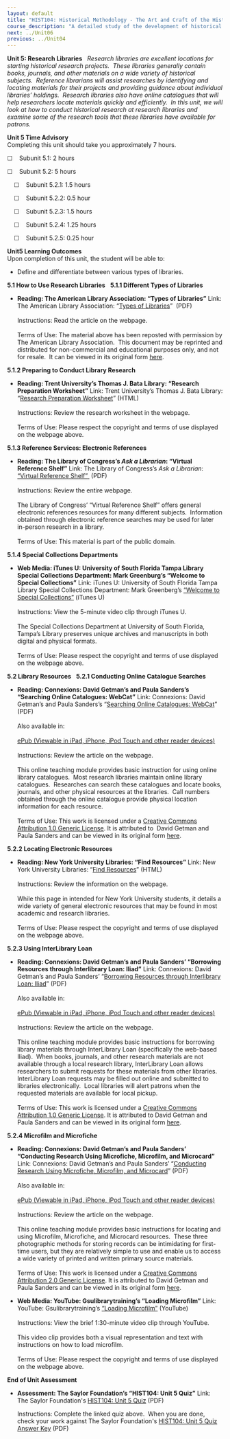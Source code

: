 ```yaml
---
layout: default
title: "HIST104: Historical Methodology - The Art and Craft of the Historian"
course_description: "A detailed study of the development of historical study as a distinct pursuit, focusing on historical research methods and the latest resources available to historians."
next: ../Unit06
previous: ../Unit04
---
```

**Unit 5: Research Libraries** <span id="5"></span> 
*<span>Research libraries are excellent locations for starting
historical research projects.  These libraries generally contain books,
journals, and other materials on a wide variety of historical subjects. 
Reference librarians will assist researches by identifying and locating
materials for their projects and providing guidance about individual
libraries’ holdings.  Research libraries also have online catalogues
that will help researchers locate materials quickly and efficiently.  In
this unit, we will look at how to conduct historical research at
research libraries and examine some of the research tools that these
libraries have available for patrons. </span>*

**Unit 5 Time Advisory**  
Completing this unit should take you approximately 7 hours.  
  
 ☐    Subunit 5.1: 2 hours  
  
 ☐    Subunit 5.2: 5 hours  
  
     ☐    Subunit 5.2.1: 1.5 hours  
  
     ☐    Subunit 5.2.2: 0.5 hour  
  
     ☐    Subunit 5.2.3: 1.5 hours  
  
     ☐    Subunit 5.2.4: 1.25 hours  
  
     ☐    Subunit 5.2.5: 0.25 hour

**Unit5 Learning Outcomes**  
Upon completion of this unit, the student will be able to:
-   Define and differentiate between various types of libraries.

**5.1 How to Use Research Libraries** <span id="5.1"></span> 
**5.1.1 Different Types of Libraries** <span id="5.1.1"></span> 
-   **Reading: The American Library Association: “Types of Libraries”**
    <span>Link: The American Library Association: “</span>[<span>Types
    of
    Libraries</span>](https://resources.saylor.org/wwwresources/archived/site/wp-content/uploads/2011/08/HIST104-5.1.1.pdf)<span>”  (PDF)</span>  
        
     <span>Instructions: Read the article on the webpage.</span>  
        
     <span>Terms of Use:</span> The material above has been reposted
    with permission by The American Library Association.  This document
    may be reprinted and distributed for non-commercial and educational
    purposes only, and not for resale.  It can be viewed in its original
    form
    [here](http://www.ala.org/ala/educationcareers/careers/librarycareerssite/typesoflibraries.cfm).

**5.1.2 Preparing to Conduct Library Research** <span
id="5.1.2"></span> 
-   **Reading: Trent University’s Thomas J. Bata Library: “Research
    Preparation Worksheet”**
    <span>Link: Trent University’s Thomas J. Bata Library:
    “</span>[<span>Research Preparation
    Worksheet</span>](http://www.trentu.ca/library/help/preparation.htm)<span>”
    (HTML)</span>  
        
     <span>Instructions: Review the research worksheet in the
    webpage.</span>  
        
     <span>Terms of Use: Please respect the copyright and terms of use
    displayed on the webpage above.</span>

**5.1.3 Reference Services: Electronic References** <span
id="5.1.3"></span> 
-   **Reading: The Library of Congress’s *Ask a Librarian*: “Virtual
    Reference Shelf”**
    <span>Link: The Library of Congress’s *Ask a Librarian*:
    </span>[<span>“Virtual Reference
    Shelf”</span> ](https://resources.saylor.org/wwwresources/archived/site/wp-content/uploads/2011/08/HIST104-5.1.3-Virtual-Reference-Shelf.pdf) (PDF)  
        
     <span>Instructions: Review the entire webpage.</span>  
        
     <span>The Library of Congress’ “Virtual Reference Shelf” offers
    general electronic references resources for many different
    subjects.  Information obtained through electronic reference
    searches may be used for later in-person research in a library. 
    </span>  
        
     <span>Terms of Use: This material is part of the public
    domain. </span>

**5.1.4 Special Collections Departments** <span id="5.1.4"></span> 
-   **Web Media: iTunes U: University of South Florida Tampa Library
    Special Collections Department: Mark Greenburg’s “Welcome to Special
    Collections”**
    <span>Link: iTunes U: University of South Florida Tampa Library
    Special Collections Department: Mark Greenberg’s
    </span>[<span>“Welcome to Special
    Collections”</span>](http://deimos3.apple.com/WebObjects/Core.woa/Browse/usf.edu.1464226883.01464226890.1621646319?i=1267945880)<span> (iTunes
    U)</span>  
        
     <span>Instructions: View the 5-minute video clip through iTunes
    U.</span>  
        
     <span>The Special Collections Department at University of South
    Florida, Tampa’s Library preserves unique archives and manuscripts
    in both digital and physical formats.</span>  
        
     <span>Terms of Use: Please respect the copyright and terms of use
    displayed on the webpage above.</span>

**5.2 Library Resources** <span id="5.2"></span> 
**5.2.1 Conducting Online Catalogue Searches** <span id="5.2.1"></span> 
-   **Reading: Connexions: David Getman’s and Paula Sanders’s “Searching
    Online Catalogues: WebCat”**
    <span>Link: Connexions: David Getman’s and Paula Sanders’s
    “</span>[<span>Searching Online Catalogues:
    WebCat</span>](https://resources.saylor.org/wwwresources/archived/site/wp-content/uploads/2011/08/HIST104-5.2.1-.pdf)<span>”
    (PDF)</span>  
        
     Also available in:  
        
     [ePub (Viewable in iPad, iPhone, iPod Touch and other reader
    devices)](http://cnx.org/content/m12527/1.5/?format=epub "ePub (Viewable in iPad, iPhone, iPod Touch and other reader devices)")  
        
     <span>Instructions: Review the article on the webpage.</span>  
        
     <span>This online teaching module provides basic instruction for
    using online library catalogues.  Most research libraries maintain
    online library catalogues.  Researches can search these catalogues
    and locate books, journals, and other physical resources at the
    libraries.  Call numbers obtained through the online catalogue
    provide physical location information for each resource.</span>  
        
     <span>Terms of Use: </span>This work is licensed under a [Creative
    Commons Attribution 1.0 Generic
    License](http://creativecommons.org/licenses/by/1.0/). It is
    attributed to  David Getman and Paula Sanders and can be viewed in
    its original form [here](http://cnx.org/content/m12527/latest/). 

**5.2.2 Locating Electronic Resources** <span id="5.2.2"></span> 
-   **Reading: New York University Libraries: “Find Resources”**
    <span>Link: New York University Libraries: “</span>[<span>Find
    Resources</span>](http://library.nyu.edu/collections/)<span>” (HTML)</span>  
        
     <span>Instructions: Review the information on the webpage.</span>  
        
     <span>While this page in intended for New York University students,
    it details a wide variety of general electronic resources that may
    be found in most academic and research libraries.</span>  
        
     <span>Terms of Use: Please respect the copyright and terms of use
    displayed on the webpage above.</span>

**5.2.3 Using InterLibrary Loan** <span id="5.2.3"></span> 
-   **Reading: Connexions: David Getman’s and Paula Sanders’ “Borrowing
    Resources through Interlibrary Loan: Iliad”**
    <span>Link: Connexions: David Getman’s and Paula Sanders’
    “</span>[<span>Borrowing Resources through Interlibrary Loan:
    Iliad</span>](https://resources.saylor.org/wwwresources/archived/site/wp-content/uploads/2011/08/HIST104-5.2.3.pdf)<span>”
    (PDF)</span>  
        
     <span>Also available in:</span>  
         
     <span>[ePub (Viewable in iPad, iPhone, iPod Touch and other reader
    devices)](http://cnx.org/content/m12525/1.7/?format=epub "ePub (Viewable in iPad, iPhone, iPod Touch and other reader devices)")</span>  
        
     <span>Instructions: Review the article on the webpage.</span>  
        
     <span>This online teaching module provides basic instructions for
    borrowing library materials through InterLibrary Loan (specifically
    the web-based Iliad).  When books, journals, and other research
    materials are not available through a local research library,
    InterLibrary Loan allows researchers to submit requests for these
    materials from other libraries.  InterLibrary Loan requests may be
    filled out online and submitted to libraries electronically.  Local
    libraries will alert patrons when the requested materials are
    available for local pickup.</span>  
        
     <span>Terms of Use: </span>This work is licensed under a [Creative
    Commons Attribution 1.0 Generic
    License](http://creativecommons.org/licenses/by/1.0/). It is
    attributed to David Getman and Paula Sanders and can be viewed in
    its original form [here](http://cnx.org/content/m12525/latest/). 

**5.2.4 Microfilm and Microfiche** <span id="5.2.4"></span> 
-   **Reading: Connexions: David Getman’s and Paula Sanders’ “Conducting
    Research Using Microfiche, Microfilm, and Microcard”**
    <span>Link: Connexions: David Getman’s and Paula Sanders’
    “</span>[<span>Conducting Research Using Microfiche, Microfilm, and
    Microcard</span>](https://resources.saylor.org/wwwresources/archived/site/wp-content/uploads/2011/08/HIST104-5.2.4-.pdf)<span>”
    (PDF)</span>  
        
     <span>Also available in:</span>  
         
     <span>[ePub (Viewable in iPad, iPhone, iPod Touch and other reader
    devices)](http://cnx.org/content/m12729/1.7/?format=epub "ePub (Viewable in iPad, iPhone, iPod Touch and other reader devices)")</span>  
        
     <span>Instructions: Review the article on the webpage.</span>  
        
     <span>This online teaching module provides basic instructions for
    locating and using Microfilm, Microfiche, and Microcard resources. 
    These three photographic methods for storing records can be
    intimidating for first-time users, but they are relatively simple to
    use and enable us to access a wide variety of printed and written
    primary source materials.</span>  
        
     <span>Terms of Use: </span>This work is licensed under a [Creative
    Commons Attribution 2.0 Generic
    License](http://creativecommons.org/licenses/by/2.0/). It is
    attributed to David Getman and Paula Sanders and can be viewed in
    its original form [here](http://cnx.org/content/m12729/latest/). 

-   **Web Media: YouTube: Gsulibrarytraining’s “Loading Microfilm”**
    <span>Link: YouTube: Gsulibrarytraining’s [“Loading
    Microfilm”](http://www.youtube.com/watch?v=IubMlnzVKSE&feature=related)</span> (YouTube)  
        
     <span>Instructions: View the brief 1:30-minute video clip through
    YouTube.</span>  
        
     <span>This video clip provides both a visual representation and
    text with instructions on how to load microfilm.</span>  
        
     <span>Terms of Use: Please respect the copyright and terms of use
    displayed on the webpage above.</span>

**End of Unit Assessment** <span id="5.3"></span> 
-   **Assessment: The Saylor Foundation’s “HIST104: Unit 5 Quiz”**
    Link: The Saylor Foundation's [HIST104: Unit 5
    Quiz](https://resources.saylor.org/wwwresources/archived/site/wp-content/uploads/2011/05/HIST104-Unit5Quiz.pdf) (PDF)  
      
     Instructions: Complete the linked quiz above.  When you are done,
    check your work against The Saylor Foundation's [HIST104: Unit 5
    Quiz Answer
    Key](https://resources.saylor.org/wwwresources/archived/site/wp-content/uploads/2011/05/HIST104-Unit5QuizAnswerKey.pdf)
    (PDF)


